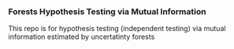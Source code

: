 ### Forests Hypothesis Testing via Mutual Information
This repo is for hypothesis testing (independent testing) via mutual information estimated by uncertatinty forests
